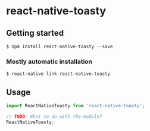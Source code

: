 # react-native-toasty

## Getting started

`$ npm install react-native-toasty --save`

### Mostly automatic installation

`$ react-native link react-native-toasty`

## Usage
```javascript
import ReactNativeToasty from 'react-native-toasty';

// TODO: What to do with the module?
ReactNativeToasty;
```

